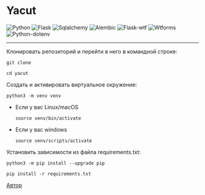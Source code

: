 # Yacut
![Python](https://img.shields.io/badge/dynamic/xml?color=red&label=Python&query=3.9&url=https%3A%2F%2Fpython.org%2F) ![Flask](https://img.shields.io/pypi/v/flask?color=orange&label=Flask) ![Sqlalchemy](https://img.shields.io/pypi/v/sqlalchemy?color=yellow&label=Sqlalchemy) ![Alembic](https://img.shields.io/pypi/v/alembic?color=toxic&label=Alembic) ![Flask-wtf](https://img.shields.io/pypi/v/flask-wtf?color=blue&label=Flask-wtf) ![Wtforms](https://img.shields.io/pypi/v/wtforms?color=darkblue&label=Wtforms) ![Python-dotenv](https://img.shields.io/pypi/v/python-dotenv?color=purple&label=Python-dotenv)
____
Клонировать репозиторий и перейти в него в командной строке:

```
git clone 
```

```
cd yacut
```

Cоздать и активировать виртуальное окружение:

```
python3 -m venv venv
```

* Если у вас Linux/macOS

    ```
    source venv/bin/activate
    ```

* Если у вас windows

    ```
    source venv/scripts/activate
    ```

Установить зависимости из файла requirements.txt:

```
python3 -m pip install --upgrade pip
```

```
pip install -r requirements.txt
```
[Автор](https://github.com/QBC1)
